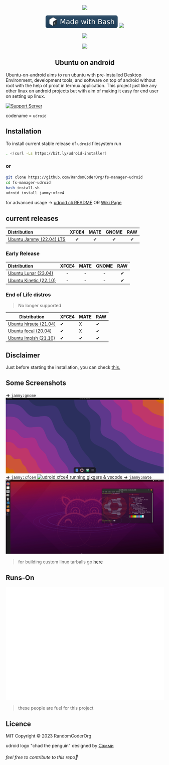 <div align="center">

</div>
<p align="Center">
<img src="assets/udroid-logo.png" height="300" >
</p>
<p align="Center">
<img src="assets/badge-bash.svg">
<img src="https://badges.frapsoft.com/os/v1/open-source.svg?v=103">
</p>

<p align="Center">
<img src="https://www.codefactor.io/repository/github/randomcoderorg/ubuntu-on-android/badge">
</p>

<p href="https://visitorbadge.io/status?path=https%3A%2F%2Fgithub.com%2FRandomCoderOrg%2Fubuntu-on-android" align=center><img src="https://api.visitorbadge.io/api/visitors?path=https%3A%2F%2Fgithub.com%2FRandomCoderOrg%2Fubuntu-on-android&label=%F0%9F%A5%B3VISITORS&labelColor=%23ffff00&countColor=%23263759" /><p>

<!-- ![Banner Image](assets/banner.jpg "A Image on Ubuntu-on-android running mate desktop on smartphone") -->

<h2 align="Center">Ubuntu on android</h2>
Ubuntu-on-android aims to run ubuntu with pre-installed Desktop Environment, development tools, and software on top of android without root with the help of proot in termux application. This project just like any other linux on android projects but with aim of making it easy for end user on setting up linux.


[![Support Server](https://img.shields.io/discord/892727774828199976?color=blue&label=join%20%23udroid&logo=discord&logoColor=white&style=for-the-badge)](https://discord.gg/h7wZ9BfbU9)


codename = `udroid`

## Installation

To install current stable release of `udroid` filesystem run

```bash
. <(curl -Ls https://bit.ly/udroid-installer)
```

### or

```bash
git clone https://github.com/RandomCoderOrg/fs-manager-udroid
cd fs-manager-udroid
bash install.sh
udroid install jammy:xfce4
```

for advanced usage -> [udroid cli README](https://github.com/RandomCoderOrg/fs-manager-udroid/blob/main/README.md) OR [Wiki Page](https://udroid-rc.gitbook.io/udroid-wiki/udroid-landing/quick-installation-and-usage)


## current releases

| Distribution  | XFCE4 | MATE | GNOME | RAW |
|:-------------- |:------:|:------:|:-:|:-----:|
| [Ubuntu Jammy (22.04) LTS](https://udroid-rc.gitbook.io/udroid-wiki/suites/ubuntu-22.04) | ✔ | ✔ | ✔ | ✔ |

### Early Release

| Distribution  | XFCE4 | MATE | GNOME | RAW |
|:-------------- |:------:|:------:|:-:|:-----:|
| [Ubuntu Lunar (23.04)](https://udroid-rc.gitbook.io/udroid-wiki/suites/ubuntu-23.04) | - | - | - | ✔ |
| [Ubuntu Kinetic (22.10)](https://udroid-rc.gitbook.io/udroid-wiki/suites/ubuntu-22.10) | - | - | - | ✔ |

### End of Life distros

> No longer supported

| Distribution  | XFCE4 | MATE | RAW |
|-------------- |------|------|-----|
| [Ubuntu hirsute (21.04)](https://udroid-rc.gitbook.io/udroid-wiki/suites/ubuntu-21.04) |   ✔  |   X   |   ✔  |
| [Ubuntu focal (20.04)](https://udroid-rc.gitbook.io/udroid-wiki/suites/ubuntu-20.04) |    ✔ |    X   |   ✔ |
| [Ubuntu Impish (21.10)](https://udroid-rc.gitbook.io/udroid-wiki/suites/ubuntu-21.10) |   ✔  |   ✔  |    ✔ |


## Disclaimer

Just before starting the installation, you can check [this.](md/desclaimer.md)


## Some Screenshots

**->** `jammy:gnome`
![udroid gnome](assets/jammy_gnome.png)
**->** `jammy:xfce4`
![udroid xfce4 running glxgers & vscode](https://cdn.discordapp.com/attachments/892736843349626921/1062796366222458944/image0.jpg)
**->** `jammy:mate`
![udroid mate screenshot](assets/IMG_20211014_084106.jpg)

<!-- More can be found [here.](md/showcase.md) -->

> for building custom linux tarballs go [here](https://github.com/RandomCoderOrg/fs-cook)

## Runs-On

![People](https://raw.githubusercontent.com/RandomCoderOrg/misc-worflows/main/metrics.plugin.people.repository.svg)

> these people are fuel for this project

## Licence

MIT
Copyright © 2023 RandomCoderOrg

udroid logo "chad the penguin" designed by [Сэмми](https://github.com/b1tchysam)

###### feel free to contribute to this repo🤍
